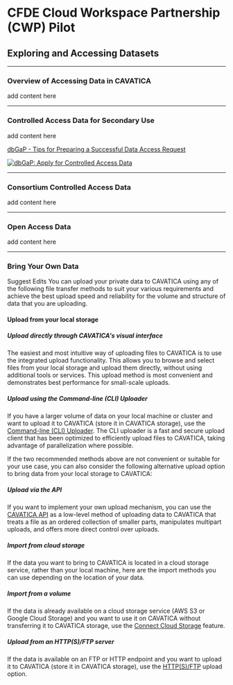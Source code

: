 # CFDE Cloud Workspace Partnership (CWP) Pilot
## Exploring and Accessing Datasets

---
### Overview of Accessing Data in CAVATICA
add content here

---
### Controlled Access Data for Secondary Use
add content here

[dbGaP - Tips for Preparing a Successful Data Access Request](https://www.ncbi.nlm.nih.gov/projects/gap/cgi-bin/GetPdf.cgi?document_name=GeneralAAInstructions.pdf)

[![dbGaP: Apply for Controlled Access Data](https://img.youtube.com/vi/m0xp_cCO7kA/0.jpg)](https://www.youtube.com/watch?v=m0xp_cCO7kA)

---
### Consortium Controlled Access Data
add content here

---
### Open Access Data
add content here

---
### Bring Your Own Data

Suggest Edits
You can upload your private data to CAVATICA using any of the following file transfer methods to suit your various requirements and achieve the best upload speed and reliability for the volume and structure of data that you are uploading.

#### Upload from your local storage 

##### Upload directly through CAVATICA's visual interface

The easiest and most intuitive way of uploading files to CAVATICA is to use the integrated upload functionality. This allows you to browse and select files from your local storage and upload them directly, without using additional tools or services. This upload method is most convenient and demonstrates best performance for small-scale uploads.

##### Upload using the Command-line (CLI) Uploader

If you have a larger volume of data on your local machine or cluster and want to upload it to CAVATICA (store it in CAVATICA storage), use the [Command-line (CLI) Uploader](https://docs.cavatica.org/docs/upload-via-the-command-line). The CLI uploader is a fast and secure upload client that has been optimized to efficiently upload files to CAVATICA, taking advantage of parallelization where possible.

If the two recommended methods above are not convenient or suitable for your use case, you can also consider the following alternative upload option to bring data from your local storage to CAVATICA:

##### Upload via the API
If you want to implement your own upload mechanism, you can use the [CAVATICA API](https://docs.cavatica.org/docs/upload-files) as a low-level method of uploading data to CAVATICA that treats a file as an ordered collection of smaller parts, manipulates multipart uploads, and offers more direct control over uploads.

##### Import from cloud storage
If the data you want to bring to CAVATICA is located in a cloud storage service, rather than your local machine, here are the import methods you can use depending on the location of your data.

##### Import from a volume
If the data is already available on a cloud storage service (AWS S3 or Google Cloud Storage) and you want to use it on CAVATICA without transferring it to CAVATICA storage, use the [Connect Cloud Storage](https://docs.sevenbridges.com/docs/connecting-cloud-storage-overview) feature.

##### Upload from an HTTP(S)/FTP server
If the data is available on an FTP or HTTP endpoint and you want to upload it to CAVATICA (store it in CAVATICA storage), use the [HTTP(S)/FTP](https://docs.cavatica.org/docs/upload-from-an-ftp-server) upload option. 
